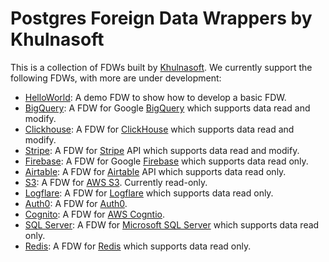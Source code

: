 # Postgres Foreign Data Wrappers by Khulnasoft

This is a collection of FDWs built by [Khulnasoft](https://www.khulnasoft.com). We currently support the following FDWs, with more are under development:

- [HelloWorld](./src/fdw/helloworld_fdw): A demo FDW to show how to develop a basic FDW.
- [BigQuery](./src/fdw/bigquery_fdw): A FDW for Google [BigQuery](https://cloud.google.com/bigquery) which supports data read and modify.
- [Clickhouse](./src/fdw/clickhouse_fdw): A FDW for [ClickHouse](https://clickhouse.com/) which supports data read and modify.
- [Stripe](./src/fdw/stripe_fdw): A FDW for [Stripe](https://stripe.com/) API which supports data read and modify.
- [Firebase](./src/fdw/firebase_fdw): A FDW for Google [Firebase](https://firebase.google.com/) which supports data read only.
- [Airtable](./src/fdw/airtable_fdw): A FDW for [Airtable](https://airtable.com/) API which supports data read only.
- [S3](./src/fdw/s3_fdw): A FDW for [AWS S3](https://aws.amazon.com/s3/). Currently read-only.
- [Logflare](./src/fdw/logflare_fdw): A FDW for [Logflare](https://logflare.app/) which supports data read only.
- [Auth0](./src/fdw/auth0_fdw): A FDW for [Auth0](https://auth0.com/).
- [Cognito](./src/fdw/cognito_fdw): A FDW for [AWS Cogntio](https://aws.amazon.com/pm/cognito/).
- [SQL Server](./src/fdw/mssql_fdw): A FDW for [Microsoft SQL Server](https://www.microsoft.com/en-au/sql-server/) which supports data read only.
- [Redis](./src/fdw/redis_fdw): A FDW for [Redis](https://redis.io/) which supports data read only.

